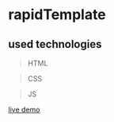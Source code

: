 # rapidTemplate

## used technologies

> HTML

> CSS

> JS

[live demo](https://mohamed-ayman01.github.io/rapidTemplate/)
